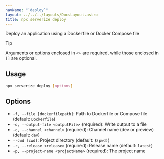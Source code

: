 ```yaml
---
navName: "`deploy`"
layout: ../../../layouts/DocsLayout.astro
title: npx serverize deploy
---
```

Deploy an application using a Dockerfile or Docker Compose file
> [!TIP]
> Arguments or options enclosed in `<>` are required, while those enclosed in `[]` are optional.
 
## Usage
```sh frame="none"
npx serverize deploy [options]
```
## Options


- `-f, --file [dockerfilepath]`: Path to Dockerfile or Compose file (default: `Dockerfile`)
- `-o, --output-file <outputFile>` (required): Write output to a file
- `-c, --channel <channel>` (required): Channel name (dev or preview) (default: `dev`)
- `--cwd [cwd]`: Project directory (default: `$(pwd)`)
- `-r, --release <release>` (required): Release name (default: `latest`)
- `-p, --project-name <projectName>` (required): The project name